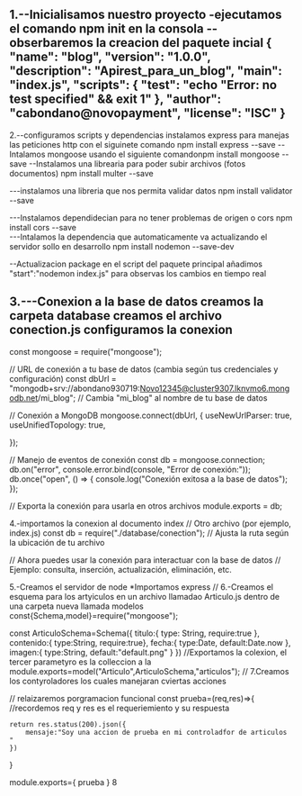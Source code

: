 1.--Inicialisamos nuestro proyecto 
-ejecutamos el comando npm init en la consola 
-- obserbaremos la creacion del paquete incial 
{
  "name": "blog",
  "version": "1.0.0",
  "description": "Apirest_para_un_blog",
  "main": "index.js",
  "scripts": {
    "test": "echo \"Error: no test specified\" && exit 1"
  },
  "author": "cabondano@novopayment",
  "license": "ISC"
}
--
2.--configuramos scripts y dependencias 
instalamos express para manejas las peticiones http
con el siguinete comando npm install express --save
--Intalamos mongoose
usando el siguiente comandonpm install mongoose --save 
--Instalamos una librearia para poder subir archivos (fotos documentos)
npm install multer --save

---instalamos una libreria que nos permita validar datos 
    npm install validator --save

---Instalamos dependidecian para no tener problemas de origen o cors 
      npm install cors --save  
---Intalamos la dependencia que automaticamente va actualizando el servidor sollo en desarrollo 
        npm install nodemon --save-dev

--Actualizacion package 
    en el script del paquete principal añadimos "start":"nodemon index.js" para observas los cambios en tiempo real

3.---Conexion a la base de datos 
creamos la carpeta database 
creamos el archivo conection.js
configuramos la conexion 
--
const mongoose = require("mongoose");

// URL de conexión a tu base de datos (cambia según tus credenciales y configuración)
const dbUrl = "mongodb+srv://abondano930719:Novo12345@cluster9307.lknvmo6.mongodb.net/mi_blog"; // Cambia "mi_blog" al nombre de tu base de datos

// Conexión a MongoDB
mongoose.connect(dbUrl, {
    useNewUrlParser: true,
    useUnifiedTopology: true,
   
});

// Manejo de eventos de conexión
const db = mongoose.connection;
db.on("error", console.error.bind(console, "Error de conexión:"));
db.once("open", () => {
    console.log("Conexión exitosa a la base de datos");
});

// Exporta la conexión para usarla en otros archivos
module.exports = db;

4.-importamos la conexion al documento index 
// Otro archivo (por ejemplo, index.js)
const db = require("./database/conection"); // Ajusta la ruta según la ubicación de tu archivo

// Ahora puedes usar la conexión para interactuar con la base de datos
// Ejemplo: consulta, inserción, actualización, eliminación, etc.

5.-Creamos el servidor de node 
  *Importamos express 
//
6.-Creamos el esquema para los artyiculos en un archivo llamadao 
  Articulo.js dentro de una carpeta nueva llamada modelos 
  const{Schema,model}=require("mongoose");

const ArticuloSchema=Schema({
    titulo:{
        type: String,
        require:true
    },
    contenido:{
        type:String,
        require:true},
    fecha:{
        type:Date,
        default:Date.now
    },
    imagen:{
        type:String,
        default:"default.png"
    }
})
//Exportamos la colexion, el tercer parametyro es la colleccion a la 
module.exports=model("Articulo",ArticuloSchema,"articulos");
//
7.Creamos los contyroladores los cuales manejaran cviertas acciones 

// relaizaremos porgramacion funcional 
const prueba=(req,res)=>{ //recordemos req y res es el requeriemiento y su respuesta 

    return res.status(200).json({
        mensaje:"Soy una accion de prueba en mi controladfor de articulos "
    })

}

module.exports={
    prueba
}
8